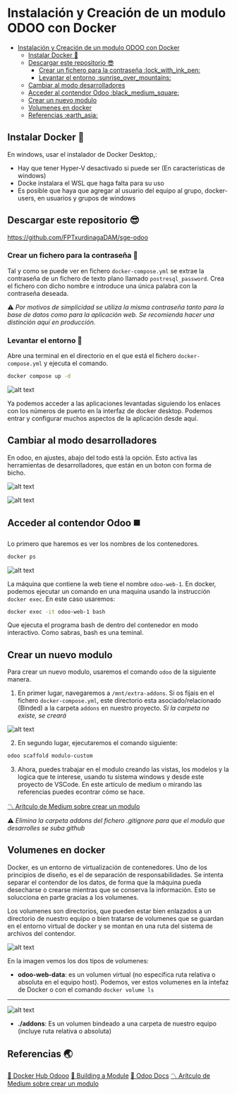 

# Instalación y Creación de un modulo ODOO con Docker

- [Instalación y Creación de un modulo ODOO con Docker](#instalación-y-creación-de-un-modulo-odoo-con-docker)
  - [Instalar Docker :whale2:](#instalar-docker-whale2)
  - [Descargar este repositorio :sunglasses:](#descargar-este-repositorio-sunglasses)
    - [Crear un fichero para la contraseña :lock\_with\_ink\_pen:](#crear-un-fichero-para-la-contraseña-lock_with_ink_pen)
    - [Levantar el entorno :sunrise\_over\_mountains:](#levantar-el-entorno-sunrise_over_mountains)
  - [Cambiar al modo desarrolladores](#cambiar-al-modo-desarrolladores)
  - [Acceder al contendor Odoo :black\_medium\_square:](#acceder-al-contendor-odoo-black_medium_square)
  - [Crear un nuevo modulo](#crear-un-nuevo-modulo)
  - [Volumenes en docker](#volumenes-en-docker)
  - [Referencias :earth\_asia:](#referencias-earth_asia)


## Instalar Docker :whale2:
En windows, usar el instalador de Docker Desktop,:
- Hay que tener Hyper-V desactivado si puede ser  (En características de windows)
- Docke instalara el WSL que haga falta para su uso
- Es posible que haya que agregar al usuario del equipo al grupo, docker-users, en usuarios y grupos de windows

## Descargar este repositorio :sunglasses:

https://github.com/FPTxurdinagaDAM/sge-odoo

### Crear un fichero para la contraseña :lock_with_ink_pen:

Tal y como se puede ver en fichero `docker-compose.yml`  se extrae la contraseña de un fichero de texto plano llamado `postresql_password`. Crea el fichero con dicho nombre e introduce una única palabra con la contraseña deseada.

:warning: *Por motivos de simplicidad se utiliza la misma contraseña tanto para la base de datos como para la aplicación web. Se recomienda hacer una distinción aquí en producción.*

### Levantar el entorno :sunrise_over_mountains:

Abre una terminal en el directorio en el que está el fichero `docker-compose.yml` y ejecuta el comando.

```bash
docker compose up -d
```

![alt text](image-2.png)

Ya podemos acceder a las aplicaciones levantadas siguiendo los enlaces con los números de puerto en la interfaz de docker desktop. Podemos entrar y configurar muchos aspectos de la aplicación desde aquí.

## Cambiar al modo desarrolladores
En odoo, en ajustes, abajo del todo está la opción. Esto activa las herramientas de desarrolladores, que están en un boton con forma de bicho.

![alt text](image-3.png)

![alt text](image-4.png)

## Acceder al contendor Odoo :black_medium_square:

Lo primero que haremos es ver los nombres de los contenedores.

```bash
docker ps
```
![alt text](image.png)

La máquina que contiene la web tiene el nombre `odoo-web-1`. En docker, podemos ejecutar un comando en una maquina usando la instrucción `docker exec`. En este caso usaremos:

```bash
docker exec -it odoo-web-1 bash
```

Que ejecuta el programa bash de dentro del contenedor en modo interactivo. Como sabras, bash es una teminal.


## Crear un nuevo modulo

Para crear un nuevo modulo, usaremos el comando `odoo` de la siguiente manera.

1. En primer lugar, navegaremos a `/mnt/extra-addons`. Si os fijais en el fichero `docker-compose.yml`, este directorio esta asociado/relacionado (Binded)  a la carpeta `addons` en nuestro proyecto. *Si la carpeta no existe, se creará*

![alt text](image-1.png)

2. En segundo lugar, ejecutaremos el comando siguiente:

```bash
odoo scaffold modulo-custom
```

3. Ahora, puedes trabajar en el modulo creando las vistas, los modelos y la logica que te interese, usando tu sistema windows y desde este proyecto de VSCode. En este artículo de medium o mirando las referencias puedes econtrar cómo se hace.

[:part_alternation_mark: Arítculo de Medium sobre crear un modulo](https://medium.com/@waooseo/how-to-create-or-develop-a-custom-module-in-odoo-814b083473aa)

:warning: *Elimina la carpeta addons del fichero .gitignore para que el modulo que desarrolles se suba github*

## Volumenes en docker

Docker, es un entorno de virtualización de contenedores. Uno de los principios de diseño, es el de separación de responsabilidades. Se intenta separar el contendor de los datos, de forma que la máquina pueda desecharse o crearse mientras que se conserva la información. Esto se solucciona en parte gracias a los volumenes.

Los volumenes son directorios, que pueden estar bien enlazados a un directorio de nuestro equipo o bien tratarse de volumenes que se guardan en el entorno virtual de docker y se montan en una ruta del sistema de archivos del contendor. 

![alt text](image-5.png)

En la imagen vemos los dos tipos de volumenes:

- **odoo-web-data**: es un volumen virtual (no especifica ruta relativa o absoluta en el equipo host). Podemos, ver estos volumenes en la intefaz de Docker o con el comando `docker volume ls` 

---
 
![alt text](image-6.png)
- **./addons**: Es un volumen bindeado a una carpeta de nuestro equipo (incluye ruta relativa o absoluta)


## Referencias :earth_asia:

[:whale2: Docker Hub Odooo](https://hub.docker.com/_/odoo)
[:jigsaw: Building a Module](https://www.odoo.com/documentation/18.0/developer/tutorials/backend.html)
[:closed_book: Odoo Docs](https://www.odoo.com/documentation/18.0/applications.html)
[:part_alternation_mark: Arítculo de Medium sobre crear un modulo](https://medium.com/@waooseo/how-to-create-or-develop-a-custom-module-in-odoo-814b083473aa)